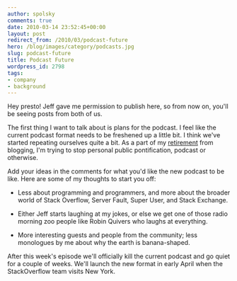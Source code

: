 ```yaml
---
author: spolsky
comments: true
date: 2010-03-14 23:52:45+00:00
layout: post
redirect_from: /2010/03/podcast-future
hero: /blog/images/category/podcasts.jpg
slug: podcast-future
title: Podcast Future
wordpress_id: 2798
tags:
- company
- background
---
```


Hey presto! Jeff gave me permission to publish here, so from now on, you'll be seeing posts from both of us.

The first thing I want to talk about is plans for the podcast. I feel like the current podcast format needs to be freshened up a little bit. I think we've started repeating ourselves quite a bit. As a part of my [retirement](http://www.joelonsoftware.com/items/2010/03/14.html) from blogging, I'm trying to stop personal public pontification, podcast or otherwise.

Add your ideas in the comments for what you'd like the new podcast to be like. Here are some of my thoughts to start you off:



	
  * Less about programming and programmers, and more about the broader world of Stack Overflow, Server Fault, Super User, and Stack Exchange.

	
  * Either Jeff starts laughing at my jokes, or else we get one of those radio morning zoo people like Robin Quivers who laughs at everything.

	
  * More interesting guests and people from the community; less monologues by me about why the earth is banana-shaped.


After this week's episode we'll officially kill the current podcast and go quiet for a couple of weeks. We'll launch the new format in early April when the StackOverflow team visits New York.
